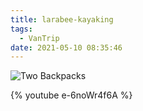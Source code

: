 ```yaml
---
title: larabee-kayaking
tags:
  - VanTrip
date: 2021-05-10 08:35:46
---
```


![Two Backpacks](/images/two_backpacks.jpg)

{% youtube e-6noWr4f6A %}
